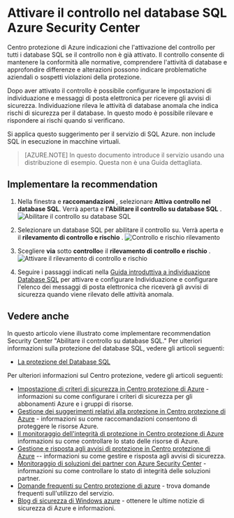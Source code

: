<properties
   pageTitle="Attivare il controllo nel database SQL in Centro protezione di Azure | Microsoft Azure"
   description="In questo documento viene illustrato come implementare recommendation Azure Security Center **abilitare il controllo su database SQL**."
   services="security-center"
   documentationCenter="na"
   authors="TerryLanfear"
   manager="MBaldwin"
   editor=""/>

<tags
   ms.service="security-center"
   ms.devlang="na"
   ms.topic="article"
   ms.tgt_pltfrm="na"
   ms.workload="na"
   ms.date="07/29/2016"
   ms.author="terrylan"/>

# <a name="enable-auditing-on-sql-databases-in-azure-security-center"></a>Attivare il controllo nel database SQL Azure Security Center

Centro protezione di Azure indicazioni che l'attivazione del controllo per tutti i database SQL se il controllo non è già attivato. Il controllo consente di mantenere la conformità alle normative, comprendere l'attività di database e approfondire differenze e alterazioni possono indicare problematiche aziendali o sospetti violazioni della protezione.

Dopo aver attivato il controllo è possibile configurare le impostazioni di individuazione e messaggi di posta elettronica per ricevere gli avvisi di sicurezza. Individuazione rileva le attività di database anomala che indica rischi di sicurezza per il database. In questo modo è possibile rilevare e rispondere ai rischi quando si verificano.

Si applica questo suggerimento per il servizio di SQL Azure. non include SQL in esecuzione in macchine virtuali.

> [AZURE.NOTE] In questo documento introduce il servizio usando una distribuzione di esempio.  Questa non è una Guida dettagliata.

## <a name="implement-the-recommendation"></a>Implementare la recommendation

1. Nella finestra e **raccomandazioni** , selezionare **Attiva controllo nel database SQL**.  Verrà aperta e **l'Abilitare il controllo su database SQL** .
![Abilitare il controllo su database SQL][1]

2. Selezionare un database SQL per abilitare il controllo su. Verrà aperta e il **rilevamento di controllo e rischio** .
![Controllo e rischio rilevamento][2]
3. Scegliere **via** sotto **controllo**e il **rilevamento di controllo e rischio** .
![Attivare il rilevamento di controllo e rischio][3]


5. Seguire i passaggi indicati nella [Guida introduttiva a individuazione Database SQL](../sql-database/sql-database-threat-detection-get-started.md) per attivare e configurare Individuazione e configurare l'elenco dei messaggi di posta elettronica che riceverà gli avvisi di sicurezza quando viene rilevato delle attività anomala.

## <a name="see-also"></a>Vedere anche

In questo articolo viene illustrato come implementare recommendation Security Center "Abilitare il controllo su database SQL." Per ulteriori informazioni sulla protezione del database SQL, vedere gli articoli seguenti:

- [La protezione del Database SQL](../sql-database/sql-database-security.md)

Per ulteriori informazioni sul Centro protezione, vedere gli articoli seguenti:

- [Impostazione di criteri di sicurezza in Centro protezione di Azure](security-center-policies.md) - informazioni su come configurare i criteri di sicurezza per gli abbonamenti Azure e i gruppi di risorse.
- [Gestione dei suggerimenti relativi alla protezione in Centro protezione di Azure](security-center-recommendations.md) - informazioni su come raccomandazioni consentono di proteggere le risorse Azure.
- [Il monitoraggio dell'integrità di protezione in Centro protezione di Azure](security-center-monitoring.md) informazioni su come controllare lo stato delle risorse di Azure.
- [Gestione e risposta agli avvisi di protezione in Centro protezione di Azure](security-center-managing-and-responding-alerts.md) -- informazioni su come gestire e risposta agli avvisi di sicurezza.
- [Monitoraggio di soluzioni dei partner con Azure Security Center](security-center-partner-solutions.md) - informazioni su come controllare lo stato di integrità delle soluzioni partner.
- [Domande frequenti su Centro protezione di azure](security-center-faq.md) - trova domande frequenti sull'utilizzo del servizio.
- [Blog di sicurezza di Windows azure](http://blogs.msdn.com/b/azuresecurity/) - ottenere le ultime notizie di sicurezza di Azure e informazioni.

<!--Image references-->
[1]: ./media/security-center-enable-auditing-on-sql-databases/enable-auditing-on-sql-databases.png
[2]:./media/security-center-enable-auditing-on-sql-databases/auditing-threat-detection.png
[3]: ./media/security-center-enable-auditing-on-sql-databases/auditing-threat-detection-blade.png
